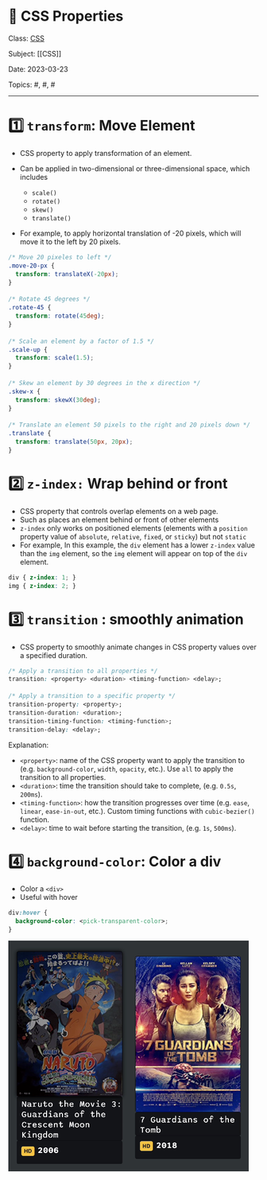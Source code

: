 #  🎨 CSS Properties
Class: <a href="https://github.com/lamula21/cheat-sheets/blob/main/css/CSS.md">CSS</a>

Subject: [[CSS]]

Date: 2023-03-23

Topics: #, #, # 

---

# 1️⃣ `transform`: Move Element 
- CSS property to apply transformation of an element.
- Can be applied in two-dimensional or three-dimensional space, which includes
	- `scale()`
	- `rotate() `
	- `skew()`
	- `translate()`

- For example, to apply horizontal translation of -20 pixels, which will move it to the left by 20 pixels.
```css
/* Move 20 pixeles to left */
.move-20-px { 
  transform: translateX(-20px); 
}

/* Rotate 45 degrees */
.rotate-45 {
  transform: rotate(45deg);
}

/* Scale an element by a factor of 1.5 */
.scale-up {
  transform: scale(1.5);
}

/* Skew an element by 30 degrees in the x direction */
.skew-x {
  transform: skewX(30deg);
}

/* Translate an element 50 pixels to the right and 20 pixels down */
.translate {
  transform: translate(50px, 20px);
}
```

# 2️⃣ `z-index:` Wrap behind or front
- CSS property that controls overlap elements on a web page.
- Such as places an element behind or front of other elements
- `z-index` only works on positioned elements (elements with a `position` property value of `absolute`, `relative`, `fixed`, or `sticky`) but not `static`
- For example, In this example, the `div` element has a lower `z-index` value than the `img` element, so the `img` element will appear on top of the `div` element.
```css
div { z-index: 1; }  
img { z-index: 2; }
```

# 3️⃣ `transition` : smoothly animation
- CSS property to smoothly animate changes in CSS property values over a specified duration.
```css
/* Apply a transition to all properties */
transition: <property> <duration> <timing-function> <delay>;

/* Apply a transition to a specific property */
transition-property: <property>;
transition-duration: <duration>;
transition-timing-function: <timing-function>;
transition-delay: <delay>;
```

Explanation:
-   `<property>`: name of the CSS property want to apply the transition to (e.g. `background-color`, `width`, `opacity`, etc.). Use `all` to apply the transition to all properties.
-   `<duration>`: time the transition should take to complete, (e.g. `0.5s`, `200ms`).
-   `<timing-function>`: how the transition progresses over time (e.g. `ease`, `linear`, `ease-in-out`, etc.). Custom timing functions with `cubic-bezier()` function.
-   `<delay>`: time to wait before starting the transition, (e.g. `1s`, `500ms`).


# 4️⃣ `background-color`: Color a div
- Color a `<div>`
- Useful with hover
```css
div:hover {
  background-color: <pick-transparent-color>;
}
```

![](../Assets/20230323155029.png)